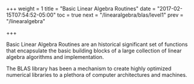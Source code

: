 +++
weight = 1
title = "Basic Linear Algebra Routines"
date = "2017-02-15T07:54:52-05:00"
toc = true
next = "/linearalgebra/blas/level1"
prev = "/linearalgebra"

+++

Basic Linear Algebra Routines are an historical significant set of
functions that encapsulate the basic building blocks of a large collection
of linear algebra algorithms and implementation.

The BLAS library has been a mechanism to create highly optimized
numerical libraries to a plethora of computer architectures and machines.

